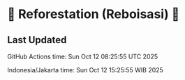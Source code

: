 
# 🌳 Reforestation (Reboisasi) 🌲

## Last Updated

GitHub Actions time: Sun Oct 12 08:25:55 UTC 2025

Indonesia/Jakarta time: Sun Oct 12 15:25:55 WIB 2025
